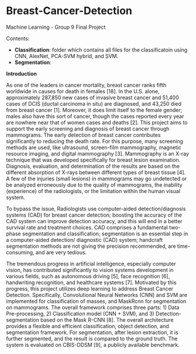 # Breast-Cancer-Detection
Machine Learning - Group 9 Final Project

Contents:
- **Classification**: folder which contains all files for the classificatoin using CNN, AlexNet, PCA-SVM hybrid, and SVM. 
- **Segmentation**: 



**Introduction**

As one of the leaders in cancer mortality, breast cancer ranks fifth worldwide in causes for death in females [18]. In the U.S. alone, approximately 287,850 new cases of invasive breast cancer and 51,400 cases of DCIS (ductal carcinoma in situ) are diagnosed, and 43,250 died from breast cancer [1]. Moreover, it does limit itself to the female gender; males also have this sort of cancer, though the cases reported every year are nowhere near that of women cases and deaths [2]. This project aims to support the early screening and diagnosis of breast cancer through mammograms. The early detection of breast cancer contributes significantly to reducing the death rate. For this purpose, many screening methods are used, like ultrasound, screen-film mammography, magnetic resource imaging, and digital mammography [3]. Mammography is an X-ray technique that was developed specifically for breast lesion examination. Diagnosis, evaluation, and determination of the results are based on the different absorption of X-rays between different types of breast tissue [4]. A few of the injuries (small lesions) in mammograms may go undetected or be analyzed erroneously due to the quality of mammograms, the inability (experience) of the radiologists, or the limitation within the human visual system.

To bypass the issue, Radiologists use computer-aided detection/diagnosis systems (CAD) for breast cancer detection; boosting the accuracy of the CAD system can improve detection accuracy, and this will end in a better survival rate and treatment choices. CAD comprises a fundamental two-phase segmentation and classification; segmentation is an essential step in a computer-aided detection/ diagnostic (CAD) system; handcraft segmentation methods are not giving the precision recommended, are time-consuming, and are very tedious.

The tremendous progress in artificial intelligence, especially computer vision, has contributed significantly to vision systems development in various fields, such as autonomous driving [5], face recognition [6], handwriting recognition, and healthcare systems [7]. Motivated by this progress, this project utilizes deep learning to address Breast Cancer Detection. Specifically, Convolutional Neural Networks (CNN) and SVM are implemented for classification of masses, and MaskRcnn for segmentation on mammograms. The overall framework comprises three parts: 1) Data Pre-processing, 2) Classification model (CNN + SVM), and 3) Detection-segmentation based on the Mask R-CNN [8]. The overall architecture provides a flexible and efficient classification, object detection, and segmentation framework. For segmentation, after lesion extraction, it is further segmented, and the result is compared to the ground truth. The system is evaluated on CBIS-DDSM [9], a publicly available benchmark.
